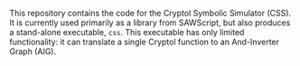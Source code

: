 This repository contains the code for the Cryptol Symbolic Simulator
(CSS). It is currently used primarily as a library from SAWScript, but
also produces a stand-alone executable, `css`. This executable has
only limited functionality: it can translate a single Cryptol function
to an And-Inverter Graph (AIG).
